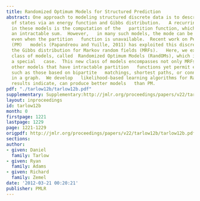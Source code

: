 ```yaml
---
title: Randomized Optimum Models for Structured Prediction
abstract: One approach to modeling structured discrete data is to describe the   probability
  of states via an energy function and Gibbs distribution.   A recurring difficulty
  in these models is the computation of the   partition function, which may require
  an intractable sum.  However,   in many such models, the mode can be found efficiently
  even when the partition   function is unavailable.  Recent work on Perturb-and-MAP
  (PM)   models (Papandreou and Yuille, 2011) has exploited this discrepancy to   approximate
  the Gibbs distribution for Markov random fields (MRFs).   Here, we explore a broader
  class of models, called  Randomized Optimum Models (RandOMs), which include PM as
  a special   case.  This new class of models encompasses not only MRFs, but also
  other models that have intractable partition   functions yet permit efficient mode-finding,
  such as those based on bipartite   matchings, shortest paths, or connected components
  in a graph.  We develop   likelihood-based learning algorithms for RandOMs, which,   empirical
  results indicate, can produce better models   than PM.
pdf: "./tarlow12b/tarlow12b.pdf"
supplementary: Supplementary:http://jmlr.org/proceedings/papers/v22/tarlow12b/tarlow12bSupple.pdf
layout: inproceedings
id: tarlow12b
month: 0
firstpage: 1221
lastpage: 1229
page: 1221-1229
origpdf: http://jmlr.org/proceedings/papers/v22/tarlow12b/tarlow12b.pdf
sections: 
author:
- given: Daniel
  family: Tarlow
- given: Ryan
  family: Adams
- given: Richard
  family: Zemel
date: '2012-03-21 00:20:21'
publisher: PMLR
---
```

